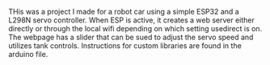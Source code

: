 THis was a project I made for a robot car using a simple ESP32 and a L298N servo controller. When ESP is active, it creates a web server either directly or through the local wifi depending on which setting usedirect is on. The webpage has a slider that
can be sued to adjust the servo speed and utilizes tank controls. Instructions for custom libraries are found in the arduino file.
